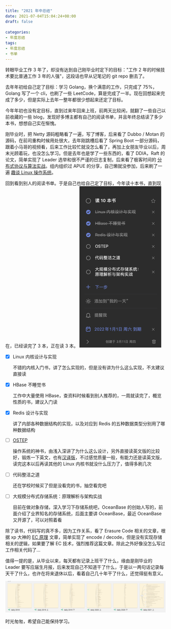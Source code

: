 ```yaml
---
title: "2021 年中总结"
date: 2021-07-04T15:04:24+08:00
draft: false

categories:
- 年度总结
tags:
- 年度总结
- 书单
---
```


转眼毕业工作 3 年了，却没有达到自己刚毕业时定下的目标："工作 2 年的时候技术要比普通工作 3 年的人强"，这段话也早从记笔记的 git repo 删去了。

去年年初给自己定了目标：学习 Golang，换个满意的工作，只完成了 75%，Golang 写了一个 cli，也刷了一些 LeetCode，算是完成了一半。现在回想起来完成了多少，但是实际上去年一整年都很少想起来还定了目标。

今年年初也没有定目标，直到过来年回来上班，前两天比较闲，就翻了一些自己以前收藏的一些 blog，发现好多博主都有自己的阅读书单，并且年终总结读了多少本书，想想自己实在惭愧。

刚毕业时，把 Netty 源码粗略看了一遍，写了博客，后来看了 Dubbo / Motan 的源码，在前司重构时候用处很大，去年刚跳槽后看了 Spring Boot 一部分源码，跟着小马哥的视频看，后来工作比较忙就没怎么看了，再加上女朋友毕业以后，周末光顾着玩，也没怎么学习。但是去年也是学了一些东西的，看了 DDIA，Raft 的论文，简单实现了 Leader 选举和很不严谨的日志复制，后来看了极客时间的 [分布式协议与算法实战](https://time.geekbang.org/column/intro/100046101)。组内组织过 APUE 的分享，自己懒就没参加，后来刷了一遍 [趣谈 Linux 操作系统](https://time.geekbang.org/column/intro/100024701)。

回到看到别人的阅读书单。于是自己也给自己定了目标，今年读十本书，直到现在，已经读完了 3 本，正在读 3 本。
![reading-list](/summary/2021-middle-reading-list.png)

- [x] Linux 内核设计与实现

  不错的内核入门书，讲了怎么实现的，但是没有讲为什么这么实现，不太建议直接读

- [x] HBase 不睡觉书

  工作中大量使用 HBase，查资料时候看到别人推荐的，一周就读完了，概览性质的书，建议入门读

- [x] Redis 设计与实现

  讲了内部各种数据结构的实现，以及对应到 Redis 的五种数据类型分别用了哪种数据结构

- [ ] [OSTEP](https://pages.cs.wisc.edu/~remzi/OSTEP/)

  操作系统的神书，由浅入深讲了为什么这么设计，另外直接读英文版的比较好，锻炼一下英文，也有[汉译版](https://pages.cs.wisc.edu/~remzi/OSTEP/Chinese/)，不过感觉质量一般，有能力还是读英文版，读完这本以后再读其他的 Linux 内核书就没什么压力了，值得多刷几次

- [ ] 代码整洁之道

  还在学校时候买了但是没看完的书，抽空看完吧

- [ ] 大规模分布式存储系统：原理解析与架构实战

  目前在做对象存储，深入学习下存储系统吧，OceanBase 的创始人写的，前面介绍了业界知名的存储系统，后面主要讲 OceanBase，最近 OceanBase 又开源了，可以对照着看

除了读书，代码写的真不多，因为工作关系，看了 Erasure Code 相关的文章，根据 xp 大神的 [EC 原理](https://blog.openacid.com/storage/ec-1/) 文章，简单实现了 encode / decode，但是没有实现存储相关的逻辑，如果要了解 EC 技术，强烈推荐这篇文章。除此之外好像没怎么写过工作相关代码了...

值得一提的是，从毕业以来，每天都有记录上班干了什么，缘由是刚毕业的 Leader 要写应届生月报，后来发现自己不知道干了什么，于是以一两句话记录每天干了什么，也许在将来退休以后，看着自己几十年干了什么，还觉得挺有意义。

![daily-work](/summary/2021-middle-daily-work.png)

时光匆匆，希望自己能保持学习。

